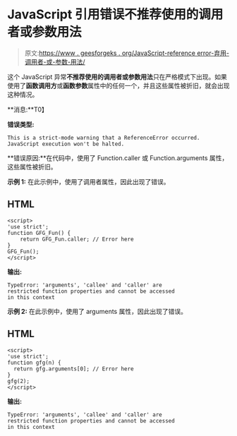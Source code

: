 # JavaScript 引用错误不推荐使用的调用者或参数用法

> 原文:[https://www . geesforgeks . org/JavaScript-reference error-弃用-调用者-或-参数-用法/](https://www.geeksforgeeks.org/javascript-referenceerror-deprecated-caller-or-arguments-usage/)

这个 JavaScript 异常**不推荐使用的调用者或参数用法**只在严格模式下出现。如果使用了**函数调用方**或**函数参数**属性中的任何一个，并且这些属性被折旧，就会出现这种情况。

**消息:**T0】

**错误类型:**

```
This is a strict-mode warning that a ReferenceError occurred. 
JavaScript execution won't be halted.

```

**错误原因:**在代码中，使用了 Function.caller 或 Function.arguments 属性，这些属性被折旧。

**示例 1:** 在此示例中，使用了调用者属性，因此出现了错误。

## HTML

```
<script>
'use strict';
function GFG_Fun() {
    return GFG_Fun.caller; // Error here
}
GFG_Fun();
</script>
```

**输出:**

```
TypeError: 'arguments', 'callee' and 'caller' are 
restricted function properties and cannot be accessed 
in this context

```

**示例 2:** 在此示例中，使用了 arguments 属性，因此出现了错误。

## HTML

```
<script>
'use strict';
function gfg(n) {
  return gfg.arguments[0]; // Error here
}
gfg(2);
</script>
```

**输出:**

```
TypeError: 'arguments', 'callee' and 'caller' are 
restricted function properties and cannot be accessed
in this context

```